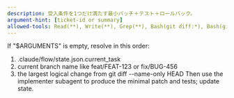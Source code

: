 ```yaml
---
description: 受入条件を1つだけ満たす最小パッチ＋テスト＋ロールバック。
argument-hint: [ticket-id or summary]
allowed-tools: Read(**), Write(**), Grep(**), Bash(git diff:*), Bash(git rev-parse:*), Bash(git branch:*), Bash(npm run build:*), Bash(pytest*), Bash(npm test:*)
---
```

If "$ARGUMENTS" is empty, resolve in this order:
1) .claude/flow/state.json.current_task
2) current branch name like feat/FEAT-123 or fix/BUG-456
3) the largest logical change from git diff --name-only HEAD
Then use the implementer subagent to produce the minimal patch and tests; update state.
